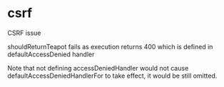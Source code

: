# csrf
CSRF issue

shouldReturnTeapot fails as execution returns 400 which is defined in defaultAccessDenied handler

Note that not defining accessDeniedHandler would not cause defaultAccessDeniedHandlerFor to take effect, it would be still omitted.


